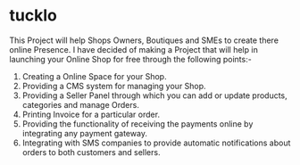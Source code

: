 # tucklo

This Project will help Shops Owners, Boutiques and SMEs to create there online Presence. I have decided of making a Project that will help in launching your Online Shop for free through the following points:-

1. Creating a Online Space for your Shop.
2. Providing a CMS system for managing your Shop.
3. Providing a Seller Panel through which you can add or update products, categories and manage Orders.
4. Printing Invoice for a particular order.
5. Providing the functionality of receiving the payments online by integrating any payment gateway.
6. Integrating with SMS companies to provide automatic notifications about orders to both customers and sellers.
